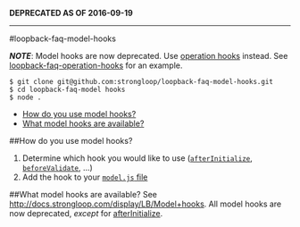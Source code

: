 **DEPRECATED AS OF 2016-09-19**

---

#loopback-faq-model-hooks

***NOTE***: Model hooks are now deprecated.  Use [operation hooks](http://docs.strongloop.com/display/LB/Operation+hooks) instead.
See [loopback-faq-operation-hooks](https://github.com/strongloop/loopback-faq-operation-hooks) for an example. 

```
$ git clone git@github.com:strongloop/loopback-faq-model-hooks.git
$ cd loopback-faq-model hooks
$ node .
```

- [How do you use model hooks?](#how-do-you-use-model-hooks)
- [What model hooks are available?](#what-model-hooks-are-available)

##How do you use model hooks?
1. Determine which hook you would like to use ([`afterInitialize`](/common/models/coffee-shop.js), [`beforeValidate`](/common/models/coffee-shop.js), ...)
2. Add the hook to your [`model.js` file](/common/models/coffee-shop.js)

##What model hooks are available?
See http://docs.strongloop.com/display/LB/Model+hooks.  All model hooks are now deprecated, _except_ for [afterInitialize](http://docs.strongloop.com/display/LB/Model+hooks#Modelhooks-afterInitialize).
